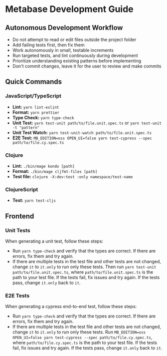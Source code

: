 # Metabase Development Guide

## Autonomous Development Workflow

- Do not attempt to read or edit files outside the project folder
- Add failing tests first, then fix them
- Work autonomously in small, testable increments
- Run targeted tests, and lint continuously during development
- Prioritize understanding existing patterns before implementing
- Don't commit changes, leave it for the user to review and make commits

## Quick Commands

### JavaScript/TypeScript
- **Lint:** `yarn lint-eslint`
- **Format:** `yarn prettier`
- **Type Check:** `yarn type-check`
- **Unit Test:** `yarn test-unit path/to/file.unit.spec.ts` or `yarn test-unit -t "pattern"`
- **Unit Test Watch:** `yarn test-unit-watch path/to/file.unit.spec.ts`
- **E2E Test:** `MB_EDITION=oss OPEN_UI=false yarn test-cypress --spec path/to/file.cy.spec.ts`

### Clojure
- **Lint:** `./bin/mage kondo [path]`
- **Format:** `./bin/mage cljfmt-files [path]`
- **Test file:** `clojure -X:dev:test :only namespace/test-name`

### ClojureScript
- **Test:** `yarn test-cljs`


## Frontend

### Unit Tests

When generating a unit test, follow these steps:
- Run `yarn type-check` and verify that the types are correct. If there are errors, fix them and try again.
- If there are multiple tests in the test file and other tests are not changed, change `it` to `it.only` to run only
these tests. Then run `yarn test-unit path/to/file.unit.spec.ts`, where `path/to/file.unit.spec.ts` is the path to your
test file. If the tests fail, fix issues and try again. If the tests pass, change `it.only` back to `it`.

### E2E Tests

When generating a cypress end-to-end test, follow these steps:
- Run `yarn type-check` and verify that the types are correct. If there are errors, fix them and try again.
- If there are multiple tests in the test file and other tests are not changed, change `it` to `it.only` to run only
these tests. Run `MB_EDITION=oss OPEN_UI=false yarn test-cypress --spec path/to/file.cy.spec.ts`,  where
`path/to/file.cy.spec.ts` is the path to your test file. If the tests fail, fix issues and try again. If the tests pass,
change `it.only` back to `it`.
